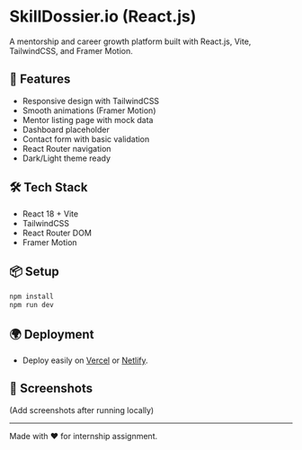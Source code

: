 # SkillDossier.io (React.js)

A mentorship and career growth platform built with React.js, Vite, TailwindCSS, and Framer Motion.

## 🚀 Features
- Responsive design with TailwindCSS
- Smooth animations (Framer Motion)
- Mentor listing page with mock data
- Dashboard placeholder
- Contact form with basic validation
- React Router navigation
- Dark/Light theme ready

## 🛠 Tech Stack
- React 18 + Vite
- TailwindCSS
- React Router DOM
- Framer Motion

## 📦 Setup
```bash
npm install
npm run dev
```

## 🌍 Deployment
- Deploy easily on [Vercel](https://vercel.com) or [Netlify](https://www.netlify.com/).

## 📸 Screenshots
(Add screenshots after running locally)

---
Made with ❤️ for internship assignment.
